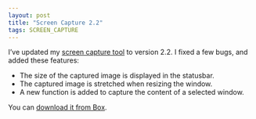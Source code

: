 ```yaml
---
layout: post
title: "Screen Capture 2.2"
tags: SCREEN_CAPTURE
---
```


I’ve updated my [screen capture tool]({{site.url}}/projects/screen-capture/) to version 2.2. I fixed a few bugs, and added these features:

- The size of the captured image is displayed in the statusbar.
- The captured image is stretched when resizing the window.
- A new function is added to capture the content of a selected window.

You can [download it from Box](https://app.box.com/s/4lwepaw898f5ir3bv1dy).